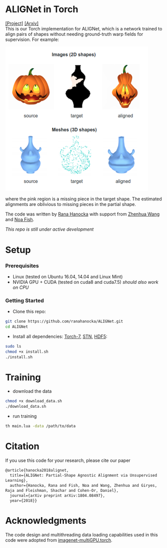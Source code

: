 # ALIGNet in Torch
[[Project]](https://ranahanocka.github.io/ALIGNet/)   [[Arxiv]](https://bit.ly/alignet) <br>
This is our Torch implementation for ALIGNet, which is a network trained to align pairs of shapes without needing ground-truth warp fields for supervision. For example:

<img src="docs/rep.png" width="450px"/> 

where the pink region is a missing piece in the target shape. The estimated alignments are oblivious to missing pieces in the partial shape. 

The code was written by [Rana Hanocka](https://www.cs.tau.ac.il/~hanocka/) with support from [Zhenhua Wang](http://zhwang.me) and [Noa Fish](http://www.cs.tau.ac.il/~noafish/).

*This repo is still under active development*
# Setup
### Prerequisites
- Linux (tested on Ubuntu 16.04, 14.04 and Linux Mint)
- NVIDIA GPU + CUDA (tested on cuda8 and cuda7.5) *should also work on CPU*

### Getting Started
- Clone this repo:
```bash
git clone https://github.com/ranahanocka/ALIGNet.git
cd ALIGNet
```
- Install all dependencies: [Torch-7](http://torch.ch/docs/getting-started.html), [STN](https://github.com/qassemoquab/stnbhwd), [HDF5](https://github.com/deepmind/torch-hdf5):
```bash
sudo ls
chmod +x install.sh
./install.sh
```


# Training
- download the data
```bash
chmod +x download_data.sh
./download_data.sh
```
- run training
```bash
th main.lua -data /path/to/data
```


# Citation
If you use this code for your research, please cite our paper
```
@article{hanocka2018alignet,
  title={ALIGNet: Partial-Shape Agnostic Alignment via Unsupervised Learning},
  author={Hanocka, Rana and Fish, Noa and Wang, Zhenhua and Giryes, Raja and Fleishman, Shachar and Cohen-Or, Daniel},
  journal={arXiv preprint arXiv:1804.08497},
  year={2018}}

```

# Acknowledgments
The code design and multithreading data loading capabilities used in this code were adopted from [imagenet-multiGPU.torch](https://github.com/soumith/imagenet-multiGPU.torch).
